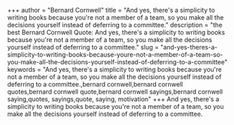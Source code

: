 +++
author = "Bernard Cornwell"
title = "And yes, there's a simplicity to writing books because you're not a member of a team, so you make all the decisions yourself instead of deferring to a committee."
description = "the best Bernard Cornwell Quote: And yes, there's a simplicity to writing books because you're not a member of a team, so you make all the decisions yourself instead of deferring to a committee."
slug = "and-yes-theres-a-simplicity-to-writing-books-because-youre-not-a-member-of-a-team-so-you-make-all-the-decisions-yourself-instead-of-deferring-to-a-committee"
keywords = "And yes, there's a simplicity to writing books because you're not a member of a team, so you make all the decisions yourself instead of deferring to a committee.,bernard cornwell,bernard cornwell quotes,bernard cornwell quote,bernard cornwell sayings,bernard cornwell saying,quotes, sayings,quote, saying, motivation"
+++
And yes, there's a simplicity to writing books because you're not a member of a team, so you make all the decisions yourself instead of deferring to a committee.
